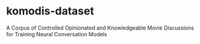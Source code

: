 # komodis-dataset
A Corpus of Controlled Opinionated and Knowledgeable Movie Discussions for Training Neural Conversation Models
